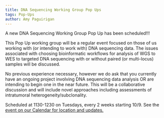```yaml
---
title: DNA Sequencing Working Group Pop Ups
tags: Pop-Ups
author: Amy Paguirigan
---
```

A new DNA Sequencing Working Group Pop Up has been scheduled!!!

This Pop Up working group will be a regular event focused on those of us working with (or intending to work with) DNA sequencing data.  The issues associated with choosing bioinformatic workflows for analysis of WGS to WES to targeted DNA sequencing with or without paired (or multi-locus) samples will be discussed.

No previous experience necessary, however we do ask that you currently have an ongoing project involving DNA sequencing data analysis OR are intending to begin one in the near future.  This will be a collaborative discussion and will include novel approaches including assessments of intratumoral heterogeneity/subclonality.

Scheduled at 1130-1230 on Tuesdays, every 2 weeks starting 10/9.  See the [event on our Calendar for location and updates.](https://calendar.google.com/event?action=TEMPLATE&tmeid=MWs4MGpsdG5sN2NtNnJtODdkcmZpbWFpaXBfMjAxODEwMDlUMTgzMDAwWiBnZDMwZGxpZnJpNGZ1N2gxMDRjdXFkajBkZ0Bn&tmsrc=gd30dlifri4fu7h104cuqdj0dg%40group.calendar.google.com&scp=ALL)
